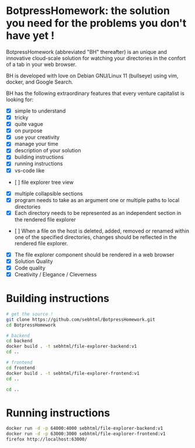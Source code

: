 # BotpressHomework: the solution you need for the problems you don't have yet !

BotpressHomework (abbreviated "BH" thereafter) is an unique and innovative cloud-scale solution
for watching your directories in the confort of a tab in your web browser.

BH is developed with love on Debian GNU/Linux 11 (bullseye) using vim, docker, and Google Search.

BH has the following extraordinary features that every venture capitalist is looking for:
- [x] simple to understand
- [x] tricky
- [x] quite vague
- [x] on purpose
- [x] use your creativity
- [x] manage your time
- [x] description of your solution
- [x] building instructions
- [x] running instructions
- [x] vs-code like
- [ ] file explorer tree view
- [x] multiple collapsible sections
- [x] program needs to take as an argument one or multiple paths to local directories
- [x] Each directory needs to be represented as an independent section in the rendered file explorer
- [ ] When a file on the host is deleted, added, removed or renamed within one of the specified directories, changes should be reflected in the rendered file explorer.
- [x] The file explorer component should be rendered in a web browser
- [x] Solution Quality
- [x] Code quality
- [x] Creativity / Elegance / Cleverness

# Building instructions

```bash
# get the source !
git clone https://github.com/sebhtml/BotpressHomework.git
cd BotpressHomework

# backend
cd backend
docker build . -t sebhtml/file-explorer-backend:v1
cd ..

# frontend
cd frontend
docker build . -t sebhtml/file-explorer-frontend:v1
cd ..

cd ..
```

# Running instructions

```bash
docker run -d -p 64000:4000 sebhtml/file-explorer-backend:v1
docker run -d -p 63000:3000 sebhtml/file-explorer-frontend:v1
firefox http://localhost:63000/
```

